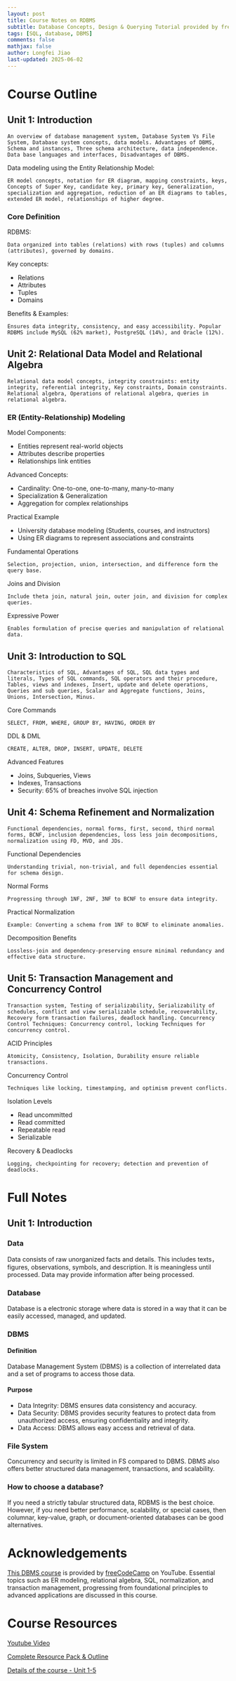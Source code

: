 ```yaml
---
layout: post
title: Course Notes on RDBMS
subtitle: Database Concepts, Design & Querying Tutorial provided by freeCodeCamp.org
tags: [SQL, database, DBMS]
comments: false
mathjax: false
author: Longfei Jiao
last-updated: 2025-06-02
---
```




# Course Outline

## Unit 1: Introduction 

    An overview of database management system, Database System Vs File System, Database system concepts, data models. Advantages of DBMS, Schema and instances, Three schema architecture, data independence. Data base languages and interfaces, Disadvantages of DBMS.
    
Data modeling using the Entity Relationship Model:

    ER model concepts, notation for ER diagram, mapping constraints, keys, Concepts of Super Key, candidate key, primary key, Generalization, specialization and aggregation, reduction of an ER diagrams to tables, extended ER model, relationships of higher degree.

### Core Definition

RDBMS:

    Data organized into tables (relations) with rows (tuples) and columns (attributes), governed by domains.

Key concepts: 
 * Relations
 * Attributes
 * Tuples
 * Domains

Benefits & Examples: 

    Ensures data integrity, consistency, and easy accessibility. Popular RDBMS include MySQL (62% market), PostgreSQL (14%), and Oracle (12%).


## Unit 2: Relational Data Model and Relational Algebra

    Relational data model concepts, integrity constraints: entity integrity, referential integrity, Key constraints, Domain constraints. Relational algebra, Operations of relational algebra, queries in relational algebra.

### ER (Entity-Relationship) Modeling

Model Components:

 * Entities represent real-world objects
 * Attributes describe properties
 * Relationships link entities

Advanced Concepts:
 * Cardinality: One-to-one, one-to-many, many-to-many
 * Specialization & Generalization
 * Aggregation for complex relationships

Practical Example
 * University database modeling (Students, courses, and instructors)
 * Using ER diagrams to represent associations and constraints

Fundamental Operations

    Selection, projection, union, intersection, and difference form the query base. 

Joins and Division

    Include theta join, natural join, outer join, and division for complex queries. 

Expressive Power

    Enables formulation of precise queries and manipulation of relational data. 

## Unit 3: Introduction to SQL

    Characteristics of SQL, Advantages of SQL, SQL data types and literals, Types of SQL commands, SQL operators and their procedure, Tables, views and indexes, Insert, update and delete operations, Queries and sub queries, Scalar and Aggregate functions, Joins, Unions, Intersection, Minus.

Core Commands

    SELECT, FROM, WHERE, GROUP BY, HAVING, ORDER BY

DDL & DML

    CREATE, ALTER, DROP, INSERT, UPDATE, DELETE

Advanced Features

 * Joins, Subqueries, Views
 * Indexes, Transactions
 * Security: 65% of breaches involve SQL injection

## Unit 4: Schema Refinement and Normalization

    Functional dependencies, normal forms, first, second, third normal forms, BCNF, inclusion dependencies, loss less join decompositions, normalization using FD, MVD, and JDs.

Functional Dependencies

    Understanding trivial, non-trivial, and full dependencies essential for schema design.

Normal Forms

    Progressing through 1NF, 2NF, 3NF to BCNF to ensure data integrity.

Practical Normalization

    Example: Converting a schema from 1NF to BCNF to eliminate anomalies.

Decomposition Benefits

    Lossless-join and dependency-preserving ensure minimal redundancy and effective data structure.

## Unit 5: Transaction Management and Concurrency Control

    Transaction system, Testing of serializability, Serializability of schedules, conflict and view serializable schedule, recoverability, Recovery form transaction failures, deadlock handling. Concurrency Control Techniques: Concurrency control, locking Techniques for concurrency control.

ACID Principles

    Atomicity, Consistency, Isolation, Durability ensure reliable transactions.

Concurrency Control

    Techniques like locking, timestamping, and optimism prevent conflicts.

Isolation Levels

 * Read uncommitted
 * Read committed
 * Repeatable read
 * Serializable

Recovery & Deadlocks

    Logging, checkpointing for recovery; detection and prevention of deadlocks.

# Full Notes

## Unit 1: Introduction 

### Data

Data consists of raw unorganized facts and details. This includes texts， figures, observations, symbols, and description. It is meaningless until processed. Data may provide information after being processed. 

### Database

Database is a electronic storage where data is stored in a way that it can be easily accessed, managed, and updated. 

### DBMS

#### Definition

Database Management System (DBMS) is a collection of interrelated data and a set of programs to access those data. 

#### Purpose

* Data Integrity: DBMS ensures data consistency and accuracy. 
* Data Security: DBMS provides security features to protect data from unauthorized access, ensuring confidentiality and integrity. 
* Data Access: DBMS allows easy access and retrieval of data. 

### File System

Concurrency and security is limited in FS compared to DBMS. DBMS also offers better structured data management, transactions, and scalability. 

### How to choose a database?

If you need a strictly tabular structured data, RDBMS is the best choice. However, if you need better performance, scalability, or special cases, then columnar, key-value, graph, or document-oriented databases can be good alternatives. 



















# Acknowledgements

[This DBMS course](https://www.youtube.com/watch?v=NdeeSEknp58) is provided by [freeCodeCamp](https://www.youtube.com/@freecodecamp) on YouTube. Essential topics such as ER modeling, relational algebra, SQL, normalization, and transaction management, progressing from foundational principles to advanced applications are discussed in this course. 

# Course Resources

[Youtube Video](https://www.youtube.com/watch?v=NdeeSEknp58)

[Complete Resource Pack & Outline](https://rdbms-resource-pack-650qinf.gamma.site/)

[Details of the course - Unit 1-5](https://pravin-hub-rgb.github.io/BCA/resources/sem3/dbmstbc302/index.html)

